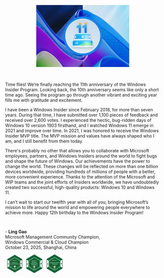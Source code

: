 <div align="center">
<img src="Images/11 years.jpg" width = "60%" />
</div>

&emsp;&emsp;

Time flies! We’re finally reaching the 11th anniversary of the Windows Insider Program. Looking back, the 10th anniversary seems like only a short time ago. Seeing the program go through another vibrant and exciting year fills me with gratitude and excitement.

I have been a Windows Insider since February 2018, for more than seven years. During that time, I have submitted over 1,100 pieces of feedback and received over 2,600 votes. I experienced the hectic, bug-ridden days of Windows 10 version 1903 firsthand, and I watched Windows 11 emerge in 2021 and improve over time. In 2021, I was honored to receive the Windows Insider MVP title. The MVP mission and values have always shaped who I am, and I still benefit from them today.

There's probably no other that allows you to collaborate with Microsoft employees, partners, and Windows Insiders around the world to fight bugs and shape the future of Windows. Our achievements have the power to change the world. These changes will be reflected on more than one billion devices worldwide, providing hundreds of millions of people with a better, more convenient experience. Thanks to the attention of the Microsoft and WIP teams and the joint efforts of Insiders worldwide, we have undoubtedly created two successful, high-quality products: Windows 10 and Windows 11.

I can’t wait to start our twelfth year with all of you, bringing Microsoft’s mission to life around the world and empowering people everywhere to achieve more. Happy 12th birthday to the Windows Insider Program!

&emsp;&emsp;

\- **Ling Gao**  
Microsoft Management Community Champion,  
Windows Commercial & Cloud Champion  
October 23, 2025, Shanghai, China

<img src="Images/Microsoft MCC.png" width = "12%" /> <img src="Images/WCC2024_2.png" width = "12%" /> <img src="Images/WCC2024_1.png" width = "12%" />